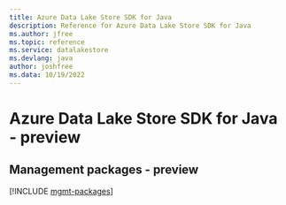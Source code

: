 ```yaml
---
title: Azure Data Lake Store SDK for Java
description: Reference for Azure Data Lake Store SDK for Java
ms.author: jfree
ms.topic: reference
ms.service: datalakestore
ms.devlang: java
author: joshfree
ms.data: 10/19/2022
---
```

# Azure Data Lake Store SDK for Java - preview

## Management packages - preview
[!INCLUDE [mgmt-packages](data-lake-store-mgmt-index.md)]